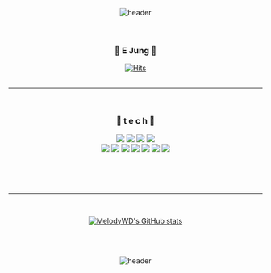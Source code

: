 <div align=center>

<!--헤더-->
![header](https://capsule-render.vercel.app/api?type=slice&color=0:dfcbf5,100:856aa3&height=400&text=Welcome!&fontColor=d9ba4a&rotate=25&fontAlign=75&fontAlignY=45.5&animation=twinkling&desc=This%20is%20my%20github.&descAlign=20&descAlignY=52.4)
<br><br><br>

<!--자기소개-->
### 💙 E Jung 💙
[![Hits](https://hits.seeyoufarm.com/api/count/incr/badge.svg?url=https%3A%2F%2Fgithub.com%2FMelodyYD&count_bg=%2342B4E6&title_bg=%23555555&icon=&icon_color=%23E7E7E7&title=visit&edge_flat=false)](https://hits.seeyoufarm.com)
<br><br>

---
<br>

<!--보유 기술-->
### 🌱 t e c h 🌱<br>
<!-- OS -->
<img src="https://img.shields.io/badge/Cisco-1BA0D7?style=flat&logo=Cisco&logoColor=white"/>
<img src="https://img.shields.io/badge/Linux-FCC624?style=flat&logo=Linux&logoColor=white"/>
<img src="https://img.shields.io/badge/QNAP-0C2E82?style=flat&logo=QNAP&logoColor=white"/>
<img src="https://img.shields.io/badge/Windows-0078D6?style=flat&logo=&logoColor=white"/>
              <!--
              ![](https://img.shields.io/badge/Cent%20OS-262577?style=for-the-badge&logo=CentOS&logoColor=white)
              ![](https://img.shields.io/badge/Linux-FCC624?style=for-the-badge&logo=linux&logoColor=black)
              ![](https://img.shields.io/badge/Red%20Hat-EE0000?style=for-the-badge&logo=redhat&logoColor=white)
              ![](https://img.shields.io/badge/Windows-0078D6?style=for-the-badge&logo=windows&logoColor=white)
              -->
<br>
<!-- 언어 -->
<!-- <img src="https://img.shields.io/badge/아이콘내용-바탕색?style=flat&logo=로고이름&logoColor=white"/> -->
<img src="https://img.shields.io/badge/C-A8B9CC?style=flat&logo=C&logoColor=white"/>
<img src="https://img.shields.io/badge/HTML5-E34F26?style=flat&logo=HTML5&logoColor=white" />
<img src="https://img.shields.io/badge/CSS3-1572B6?style=flat&logo=CSS3&logoColor=white" />
<img src="https://img.shields.io/badge/Java-007396?style=flat&logo=Java&logoColor=white" />
<img src="https://img.shields.io/badge/javascript-F7DF1E?style=flat&logo=javascript&logoColor=white" />
<img src="https://img.shields.io/badge/python-3776AB?style=flat&logo=python&logoColor=white"/>
<img src="https://img.shields.io/badge/Microsoft SQL Server-CC2927?style=flat&logo=&logoColor=white"/>

<br>



<br><br>
<br>

---

<br>

<!--내 능력치-->
[![MelodyWD's GitHub stats](https://github-readme-stats.vercel.app/api?username=MelodyWD)](https://github.com/anuraghazra/github-readme-stats)

<br>

<br>

<!-- 헤더 마무리 -->
![header](https://capsule-render.vercel.app/api?type=slice&section=footer&color=0:856aa3,100:dfcbf5&height=400)

<!--
## Hi there 👋
---

### 안녕하세요! 저는 윤이정입니다😎
-->

<!--
![](https://img.shields.io/badge/HTML-239120?style=for-the-badge&logo=html5&logoColor=white)
![](https://img.shields.io/badge/CSS-239120?&style=for-the-badge&logo=css3&logoColor=white)
![](https://img.shields.io/badge/C-00599C?style=for-the-badge&logo=c&logoColor=white)
![](https://img.shields.io/badge/Python-3776AB?style=for-the-badge&logo=python&logoColor=white)
![](https://img.shields.io/badge/Java-ED8B00?style=for-the-badge&logo=openjdk&logoColor=white)
![](https://img.shields.io/badge/JavaScript-F7DF1E?style=for-the-badge&logo=JavaScript&logoColor=white)
![](https://img.shields.io/badge/Microsoft_SQL_Server-CC2927?style=for-the-badge&logo=microsoft-sql-server&logoColor=white)
-->
</div>
